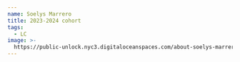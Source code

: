```yaml
---
name: Soelys Marrero
title: 2023-2024 cohort
tags:
  - LC
image: >-
  https://public-unlock.nyc3.digitaloceanspaces.com/about-soelys-marrero-headshot.png
---
```



